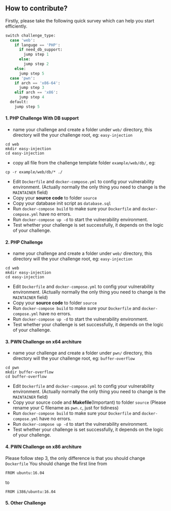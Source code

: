 ## How to contribute?

Firstly, please take the following quick survey which can help you start efficiently.
```python
switch challenge_type:
  case 'web':
    if languge == 'PHP':
      if need_db_support:
        jump step 1
      else:
        jump step 2
    else:
      jump step 5
  case 'pwn':
    if arch == 'x86-64':
      jump step 3
    elif arch == 'x86':
      jump step 4
  default:
    jump step 5
```

#### 1. PHP Challenge With DB support
* name your challenge and create a folder under `web/` directory, this directory will the your challenge root, eg: `easy-injection`
```
cd web
mkdir easy-injection
cd easy-injection
```
* copy all file from the challenge template folder `example/web/db/`, eg:
```
cp -r example/web/db/* ./
```
* Edit `Dockerfile` and `docker-compose.yml` to config your vulnerability environment. (Actually normally the only thing you need to change is the `MAINTAINER` field)
* Copy your **source code** to folder `source`
* Copy your database init script as `database.sql`
* Run `docker-compose build` to make sure your `Dockerfile` and `docker-compose.yml` have no errors.
* Run `docker-compose up -d` to start the vulnerability environment.
* Test whether your challenge is set successfully, it depends on the logic of your challenge.
#### 2. PHP Challenge
* name your challenge and create a folder under `web/` directory, this directory will the your challenge root, eg: `easy-injection`
```
cd web
mkdir easy-injection
cd easy-injection
```
* Edit `Dockerfile` and `docker-compose.yml` to config your vulnerability environment. (Actually normally the only thing you need to change is the `MAINTAINER` field)
* Copy your **source code** to folder `source`
* Run `docker-compose build` to make sure your `Dockerfile` and `docker-compose.yml` have no errors.
* Run `docker-compose up -d` to start the vulnerability environment.
* Test whether your challenge is set successfully, it depends on the logic of your challenge.
#### 3. PWN Challenge on x64 architure
* name your challenge and create a folder under `pwn/` directory, this directory will the your challenge root, eg: `buffer-overflow`
```
cd pwn
mkdir buffer-overflow
cd buffer-overflow
```
* Edit `Dockerfile` and `docker-compose.yml` to config your vulnerability environment. (Actually normally the only thing you need to change is the `MAINTAINER` field)
* Copy your source code and **Makefile**(Important) to folder `source` (Please rename your C filename as `pwn.c`, just for tidiness)
* Run `docker-compose build` to make sure your `Dockerfile` and `docker-compose.yml` have no errors.
* Run `docker-compose up -d` to start the vulnerability environment.
* Test whether your challenge is set successfully, it depends on the logic of your challenge.
#### 4. PWN Challenge on x86 architure
Please follow step 3, the only difference is that you should change `Dockerfile`
You should change the first line from
```
FROM ubuntu:16.04
```
to
```
FROM i386/ubuntu:16.04
```
#### 5. Other Challenge
